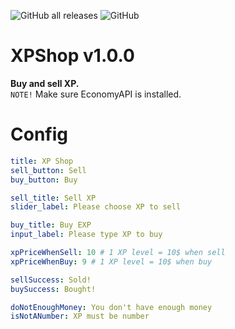 ![GitHub all releases](https://img.shields.io/github/downloads/TobyDev265/XPShop/total)
![GitHub](https://img.shields.io/github/license/TobyDev265/XPShop)
# XPShop v1.0.0
**Buy and sell XP.**  
``NOTE!`` Make sure EconomyAPI is installed.
# Config
```yaml
title: XP Shop
sell_button: Sell
buy_button: Buy

sell_title: Sell XP
slider_label: Please choose XP to sell

buy_title: Buy EXP
input_label: Please type XP to buy

xpPriceWhenSell: 10 # 1 XP level = 10$ when sell
xpPriceWhenBuy: 9 # 1 XP level = 10$ when buy

sellSuccess: Sold!
buySuccess: Bought!

doNotEnoughMoney: You don't have enough money
isNotANumber: XP must be number
```
